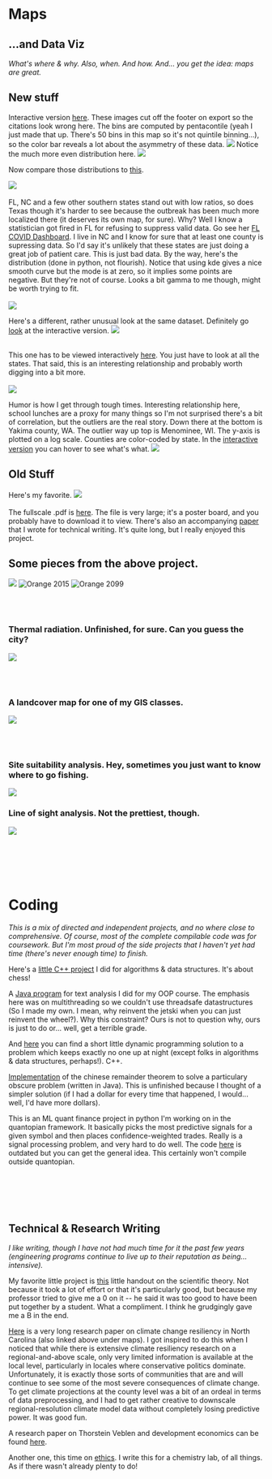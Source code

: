 # Maps
## ...and Data Viz
*What's where & why. Also, when. And how. And... you get the idea: maps are great.*

## New stuff

Interactive version [here](https://public.flourish.studio/visualisation/3278148/). These images cut off the footer on export so the citations look wrong here. The bins are computed by pentacontile (yeah I just made that up. There's 50 bins in this map so it's not quintile binning...), so the color bar reveals a lot about the asymmetry of these data.
![](https://github.com/mcknn/Portfolio/blob/master/images/COVID19_Deaths_US.png)
Notice the much more even distribution here.
![](https://github.com/mcknn/Portfolio/blob/master/images/COVID19_Cases_US.png)

Now compare those distributions to [this](https://public.flourish.studio/visualisation/3281010).

![](https://github.com/mcknn/Portfolio/blob/master/images/COVID19_Deaths_per_Case.png)
<br><br/>
FL, NC and a few other southern states stand out with low ratios, so does Texas though it's harder to see because the outbreak has been much more localized there (it deserves its own map, for sure). Why? Well I know a statistician got fired in FL for refusing to suppress valid data. Go see her [FL COVID Dashboard](https://experience.arcgis.com/experience/7572b118dc3c48d885d1c643c195314e/). I live in NC and I know for sure that at least one county is supressing data. So I'd say it's unlikely that these states are just doing a great job of patient care. This is just bad data. By the way, here's the distribution (done in python, not flourish). Notice that using kde gives a nice smooth curve but the mode is at zero, so it implies some points are negative. But they're not of course. Looks a bit gamma to me though, might be worth trying to fit. <br><br/>
![](https://github.com/mcknn/Portfolio/blob/master/images/deaths_per_case_kde.png)

Here's a different, rather unusual look at the same dataset. Definitely go [look](https://public.flourish.studio/visualisation/3281744/) at the interactive version.
![](https://github.com/mcknn/Portfolio/blob/master/images/COVID19_by_st_cty_Treemap.png)<br><br/>

This one has to be viewed interactively [here](https://public.flourish.studio/visualisation/3288891). You just have to look at all the states. That said, this is an interesting relationship and probably worth digging into a bit more.<br><br/>
![](https://github.com/mcknn/Portfolio/blob/master/images/COVID19%20deaths%20per%20case%20vs%20YPPL.png)


Humor is how I get through tough times. Interesting relationship here, school lunches are a proxy for many things so I'm not surprised there's a bit of correlation, but the outliers are the real story. Down there at the bottom is Yakima county, WA. The outlier way up top is Menominee, WI. The y-axis is plotted on a log scale. Counties are color-coded by state. In the [interactive version](https://public.flourish.studio/visualisation/3281437) you can hover to see what's what.
![](https://github.com/mcknn/Portfolio/blob/master/images/Free_Lunch.png)

## Old Stuff

Here's my favorite. 
![](https://github.com/mcknn/Portfolio/blob/master/images/ncccmap.png)
<br><br/>
The fullscale .pdf is [here](https://github.com/mcknn/Portfolio/blob/master/pdf/GISIIProjectMcKann.pdf). The file is very large; it's a poster board, and you probably have to download it to view. There's also an accompanying [paper](https://github.com/mcknn/Portfolio/blob/master/pdf/TechrepFinalDraft.pdf) that I wrote for technical writing. It's quite long, but I really enjoyed this project.

## Some pieces from the above project.
![](https://github.com/mcknn/Portfolio/blob/master/images/changeIndexAlg.png)
![Orange 2015](https://github.com/mcknn/Portfolio/blob/master/images/orange15.jpg)
![Orange 2099](https://github.com/mcknn/Portfolio/blob/master/images/orange99.jpg)

<br></br>
### Thermal radiation. Unfinished, for sure. Can you guess the city?

![](https://github.com/mcknn/Portfolio/blob/master/images/heat.JPG)

<br></br>
### A landcover map for one of my GIS classes.
![](https://github.com/mcknn/Portfolio/blob/master/images/Lab2.jpg)


<br></br>
### Site suitability analysis. Hey, sometimes you just want to know where to go fishing.
![](https://github.com/mcknn/Portfolio/blob/master/images/Sturgfinal.jpg)


### Line of sight analysis. Not the prettiest, though.
![](https://github.com/mcknn/Portfolio/blob/master/images/Lab_3.jpg)




<br></br>
<br></br>
# Coding
*This is a mix of directed and independent projects, and no where close to comprehensive. Of course, most of the complete compilable code was for coursework. But I'm most proud of the side projects that I haven't yet had time (there's never enough time) to finish.*

Here's a [little C++ project](https://repl.it/@mcknn/KnightMove#main.cpp) I did for algorithms & data structures. It's about chess!

A [Java program](https://repl.it/@mcknn/ShrillSubtleFrontpage#Main.java) for text analysis I did for my OOP course. The emphasis here was on multithreading so we couldn't use threadsafe datastructures (So I made my own. I mean, why reinvent the jetski when you can just reinvent the wheel?). Why this constraint? Ours is not to question why, ours is just to do or... well, get a terrible grade.

And [here](https://repl.it/@mcknn/CMPSC-465-Project-6#main.cpp) you can find a short little dynamic programming solution to a problem which keeps exactly no one up at night (except folks in algorithms & data structures, perhaps!). C++.

[Implementation](https://repl.it/@mcknn/CRT-implementation#CRT.java) of the chinese remainder theorem to solve a particulary obscure problem (written in Java). This is unfinished because I thought of a simpler solution (if I had a dollar for every time that happened, I would... well, I'd have more dollars).

This is an ML quant finance project in python I'm working on in the quantopian framework. It basically picks the most predictive signals for a given symbol and then places confidence-weighted trades. Really is a signal processing problem, and very hard to do well. The code [here](https://repl.it/@mcknn/UsableUnselfishCookie#main.py) is outdated but you can get the general idea. This certainly won't compile outside quantopian.



<br></br>
<br></br>
## Technical & Research Writing
*I like writing, though I have not had much time for it the past few years (engineering programs continue to live up to their reputation as being... intensive).*

My favorite little project is [this](https://github.com/mcknn/Portfolio/blob/master/pdf/Scientific%20theory.pdf) little handout on the scientific theory. Not because it took a lot of effort or that it's particularly good, but because my professor tried to give me a 0 on it -- he said it was too good to have been put together by a student. What a compliment. I think he grudgingly gave me a B in the end.

[Here](https://github.com/mcknn/Portfolio/blob/master/pdf/TechrepFinalDraft.pdf) is a very long research paper on climate change resiliency in North Carolina (also linked above under maps). I got inspired to do this when I noticed that while there is extensive climate resiliency research on a regional-and-above scale, only very limited information is available at the local level, particularly in locales where conservative politics dominate. Unfortunately, it is exactly those sorts of communities that are and will continue to see some of the most severe consequences of climate change. To get climate projections at the county level was a bit of an ordeal in terms of data preprocessing, and I had to get rather creative to downscale regional-resolution climate model data without completely losing predictive power. It was good fun.

A research paper on Thorstein Veblen and development economics can be found [here](https://github.com/mcknn/Portfolio/blob/master/pdf/McKann_final.pdf).

Another one, this time on [ethics](https://github.com/mcknn/Portfolio/blob/master/pdf/EthicsPaperMcKann.pdf). I write this for a chemistry lab, of all things. As if there wasn't already plenty to do!


